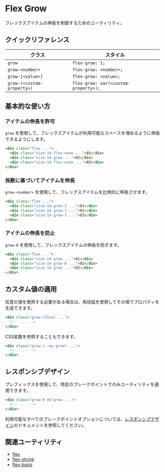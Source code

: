 # Flex Grow

フレックスアイテムの伸長を制御するためのユーティリティ。

## クイックリファレンス

| クラス | スタイル |
|-------|--------|
| `grow` | `flex-grow: 1;` |
| `grow-<number>` | `flex-grow: <number>;` |
| `grow-[<value>]` | `flex-grow: <value>;` |
| `grow-(<custom-property>)` | `flex-grow: var(<custom-property>);` |

## 基本的な使い方

### アイテムの伸長を許可

`grow` を使用して、フレックスアイテムが利用可能なスペースを埋めるように伸長できるようにします。

```html
<div class="flex ...">
  <div class="size-14 flex-none ...">01</div>
  <div class="size-14 grow ...">02</div>
  <div class="size-14 flex-none ...">03</div>
</div>
```

### 係数に基づいてアイテムを伸長

`grow-<number>` を使用して、フレックスアイテムを比例的に伸長させます。

```html
<div class="flex ...">
  <div class="size-14 grow-3 ...">01</div>
  <div class="size-14 grow-7 ...">02</div>
  <div class="size-14 grow-3 ...">03</div>
</div>
```

### アイテムの伸長を防止

`grow-0` を使用して、フレックスアイテムの伸長を防ぎます。

```html
<div class="flex ...">
  <div class="size-14 grow ...">01</div>
  <div class="size-14 grow-0 ...">02</div>
  <div class="size-14 grow ...">03</div>
</div>
```

## カスタム値の適用

任意の値を使用する必要がある場合は、角括弧を使用してその場でプロパティを生成できます。

```html
<div class="grow-[25vw] ...">
  <!-- ... -->
</div>
```

CSS変数を参照することもできます。

```html
<div class="grow-(--my-grow) ...">
  <!-- ... -->
</div>
```

## レスポンシブデザイン

プレフィックスを使用して、特定のブレークポイントでのみユーティリティを適用できます。

```html
<div class="grow-0 md:grow ...">
  <!-- ... -->
</div>
```

利用可能なすべてのブレークポイントオプションについては、[レスポンシブデザイン](/docs/responsive-design)のドキュメントを参照してください。

## 関連ユーティリティ

- [flex](/docs/flex)
- [flex-shrink](/docs/flex-shrink)
- [flex-basis](/docs/flex-basis)
